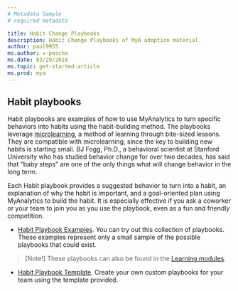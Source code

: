 ```yaml
---
# Metadata Sample
# required metadata

title: Habit Change Playbooks
description: Habit Change Playbooks of MyA adoption material. 
author: paul9955
ms.author: v-pascha
ms.date: 03/29/2018
ms.topic: get-started-article
ms.prod: mya
---
```


## Habit playbooks

Habit playbooks are examples of how to use MyAnalytics to turn specific behaviors into habits using the habit-building method. The playbooks leverage [microlearning](https://en.wikipedia.org/wiki/Microlearning), a method of learning through bite-sized lessons. They are compatible with microlearning, since the key to building new habits is starting small. BJ Fogg, Ph.D., a behavioral scientist at Stanford University who has studied behavior change for over two decades, has said that “baby steps” are one of the only things what will change behavior in the long term.

Each Habit playbook provides a suggested behavior to turn into a habit, an explanation of why the habit is important, and a goal-oriented plan using MyAnalytics to build the habit. It is especially effective if you ask a coworker or your team to join you as you use the playbook, even as a fun and friendly competition.

 * [Habit Playbook Examples](Habit-playbook-examples.pdf). You can try out this collection of playbooks. These examples represent only a small sample of the possible playbooks that could exist.

  > [Note!] 
  > These playbooks can also be found in the [Learning modules](Adopt-Learning-Modules.md). 

 * [Habit Playbook Template](Habit-playbook-template.pptx). Create your own custom playbooks for your team using the template provided.



